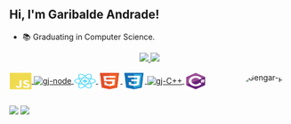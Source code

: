 ##  Hi, I'm Garibalde Andrade!
- 📚 Graduating in Computer Science.
<div align="center">
  <a href="https://github.com/GaribaldeAndrade">
  <img height="180em" src="https://github-readme-stats.vercel.app/api?username=GaribaldeAndrade&show_icons=true&theme=midnight-purple&include_all_commits=true&count_private=true"/>
  <img height="180em" src="https://github-readme-stats.vercel.app/api/top-langs/?username=GaribaldeAndrade&layout=compact&langs_count=7&theme=midnight-purple"/>
</div>
<div style="display: inline_block"><br>
  <img align="center" alt="gj-Js" height="30" width="40" src="https://raw.githubusercontent.com/devicons/devicon/master/icons/javascript/javascript-plain.svg">
  <img align="center" alt="gj-node" height="30" width="40" src="https://cdn.jsdelivr.net/gh/devicons/devicon/icons/nodejs/nodejs-original.svg">
  <img align="center" alt="gj-React" height="30" width="40" src="https://raw.githubusercontent.com/devicons/devicon/master/icons/react/react-original.svg">
  <img align="center" alt="gj-HTML" height="30" width="40" src="https://raw.githubusercontent.com/devicons/devicon/master/icons/html5/html5-original.svg">
  <img align="center" alt="gj-CSS" height="30" width="40" src="https://raw.githubusercontent.com/devicons/devicon/master/icons/css3/css3-original.svg">
  <img align="center" alt="gj-C++" height="30" width="40" src="https://cdn.jsdelivr.net/gh/devicons/devicon/icons/cplusplus/cplusplus-original.svg">
  <img align="center" alt="gj-Csharp" height="30" width="40" src="https://raw.githubusercontent.com/devicons/devicon/master/icons/csharp/csharp-original.svg">
  <img align="right" alt="Gengar-pic" height="150" style="border-radius:50px;" src="https://i.ibb.co/9NxnF7x/Fixed-Flustered-Alligatorsnappingturtle-small.gif">
</div>
  
  ##
 
<div> 
  <a href="https://www.instagram.com/gj_andrad3/" target="_blank"><img src="https://img.shields.io/badge/-Instagram-%23E4405F?style=for-the-badge&logo=instagram&logoColor=white" target="_blank"></a>
 	<a href = "mailto:garibalde3c2001@gmail.com"><img src="https://img.shields.io/badge/-Gmail-%23333?style=for-the-badge&logo=gmail&logoColor=white" target="_blank"></a>
 
  <!--![Snake animation](https://github.com/GaribaldeAndrade/GaribaldeAndrade/blob/output/github-contribution-grid-snake.svg)-->
 
</div>
